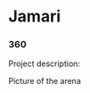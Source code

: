 # Jamari


### 360

Project description: 

Picture of the arena

<script src='//vizor.io/static/scripts/vizor-360-embed.js' data-vizorurl='//vizor.io/embed/mari/gym'></script>
